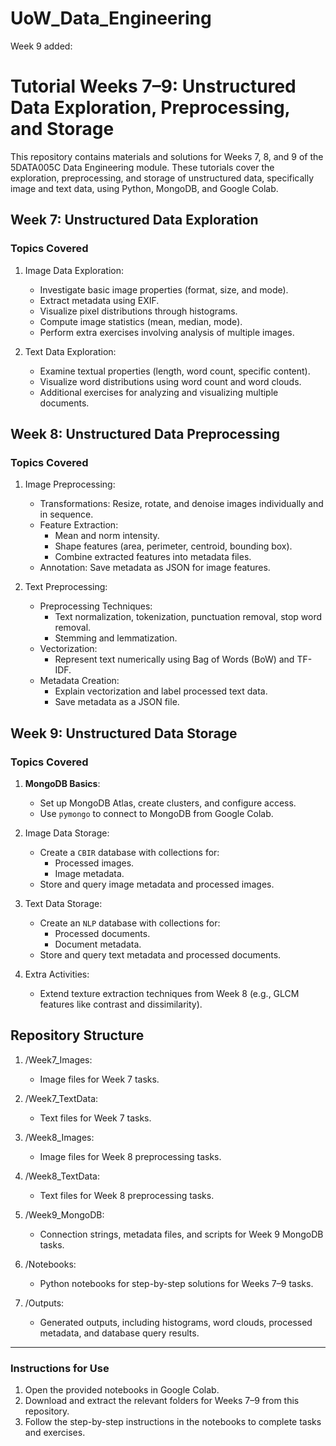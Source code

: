 # UoW_Data_Engineering
 Week 9 added:

# Tutorial Weeks 7–9: Unstructured Data Exploration, Preprocessing, and Storage

This repository contains materials and solutions for Weeks 7, 8, and 9 of the 5DATA005C Data Engineering module. These tutorials cover the exploration, preprocessing, and storage of unstructured data, specifically image and text data, using Python, MongoDB, and Google Colab.

## Week 7: Unstructured Data Exploration

### Topics Covered
1. Image Data Exploration:
   - Investigate basic image properties (format, size, and mode).
   - Extract metadata using EXIF.
   - Visualize pixel distributions through histograms.
   - Compute image statistics (mean, median, mode).
   - Perform extra exercises involving analysis of multiple images.

2. Text Data Exploration:
   - Examine textual properties (length, word count, specific content).
   - Visualize word distributions using word count and word clouds.
   - Additional exercises for analyzing and visualizing multiple documents.

## Week 8: Unstructured Data Preprocessing

### Topics Covered
1. Image Preprocessing:
   - Transformations: Resize, rotate, and denoise images individually and in sequence.
   - Feature Extraction:
     - Mean and norm intensity.
     - Shape features (area, perimeter, centroid, bounding box).
     - Combine extracted features into metadata files.
   - Annotation: Save metadata as JSON for image features.

2. Text Preprocessing:
   - Preprocessing Techniques:
     - Text normalization, tokenization, punctuation removal, stop word removal.
     - Stemming and lemmatization.
   - Vectorization:
     - Represent text numerically using Bag of Words (BoW) and TF-IDF.
   - Metadata Creation:
     - Explain vectorization and label processed text data.
     - Save metadata as a JSON file.

## Week 9: Unstructured Data Storage

### Topics Covered
1. **MongoDB Basics**:
   - Set up MongoDB Atlas, create clusters, and configure access.
   - Use `pymongo` to connect to MongoDB from Google Colab.

2. Image Data Storage:
   - Create a `CBIR` database with collections for:
     - Processed images.
     - Image metadata.
   - Store and query image metadata and processed images.

3. Text Data Storage:
   - Create an `NLP` database with collections for:
     - Processed documents.
     - Document metadata.
   - Store and query text metadata and processed documents.

4. Extra Activities:
   - Extend texture extraction techniques from Week 8 (e.g., GLCM features like contrast and dissimilarity).


## Repository Structure

1. /Week7_Images:  
   - Image files for Week 7 tasks.

2. /Week7_TextData:  
   - Text files for Week 7 tasks.

3. /Week8_Images:  
   - Image files for Week 8 preprocessing tasks.

4. /Week8_TextData:  
   - Text files for Week 8 preprocessing tasks.

5. /Week9_MongoDB:  
   - Connection strings, metadata files, and scripts for Week 9 MongoDB tasks.

6. /Notebooks:  
   - Python notebooks for step-by-step solutions for Weeks 7–9 tasks.

7. /Outputs:  
   - Generated outputs, including histograms, word clouds, processed metadata, and database query results.


---

### Instructions for Use
1. Open the provided notebooks in Google Colab.
2. Download and extract the relevant folders for Weeks 7–9 from this repository.
3. Follow the step-by-step instructions in the notebooks to complete tasks and exercises.

